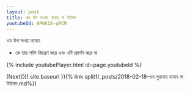 ```yaml
---
layout: post
title: ওম উপ সংথ্যা নামায গা টাইমস
youtubeId: 9PGK1A-qRCM
---
```

 
 
 ওম উপ সংথ্যা নামায  
 
 -  কে তার শক্তি নিয়ন্ত্রণ করে এবং এটি প্রদর্শন করে না 
 
  
 
  
 
 
 
 
 
 


{% include youtubePlayer.html id=page.youtubeId %}
 
[Next]({{ site.baseurl }}{% link  split1/_posts/2018-02-18-ওম পুরানায় নামায গা টাইমস.md%})
 
